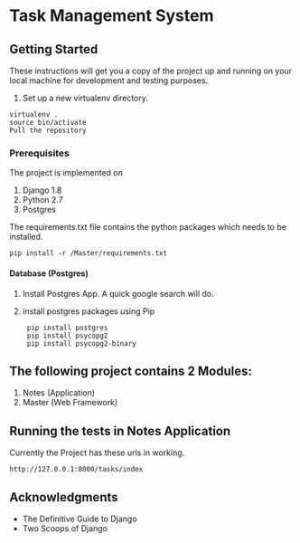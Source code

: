 # Task Management System

## Getting Started

These instructions will get you a copy of the project up and running on your local machine for development and testing purposes. 
1. Set up a new virtualenv directory.

```
virtualenv .
source bin/activate
Pull the repository
```

### Prerequisites

The project is implemented on 
1. Django 1.8
2. Python 2.7
3. Postgres

The requirements.txt file contains the python packages which needs to be installed. 

```
pip install -r /Master/requirements.txt
```
<h4>Database (Postgres)</h4>

1. Install Postgres App. A quick google search will do.
2. install postgres packages using Pip

		pip install postgres
		pip install psycopg2
		pip install psycopg2-binary

## The following project contains 2 Modules:

1. Notes (Application)
2. Master (Web Framework)

## Running the tests in Notes Application
Currently the Project has these urls in working.
```
http://127.0.0.1:8000/tasks/index

```
## Acknowledgments

* The Definitive Guide to Django
* Two Scoops of Django